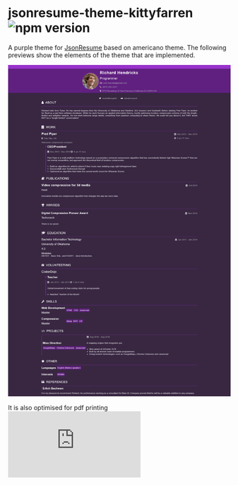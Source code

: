 # jsonresume-theme-kittyfarren ![npm version](https://www.npmjs.com/package/jsonresume-theme-kittyfarren)


A purple theme for [JsonResume](https://jsonresume.org/) based on americano theme. The following previews show the elements
of the theme that are implemented.

![Theme Preview](https://github.com/kitblafar/jsonresume-theme-kittyfarren/blob/main/images/Richard%20Hendricks.png)

It is also optimised for pdf printing
![Print Preview](https://github.com/kitblafar/jsonresume-theme-kittyfarren/blob/main/images/Richard%20Hendricks.pdf)
